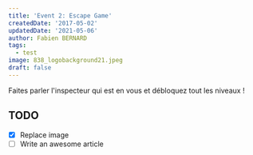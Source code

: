 ```yaml
---
title: 'Event 2: Escape Game'
createdDate: '2017-05-02'
updatedDate: '2021-05-06'
author: Fabien BERNARD
tags:
  - test
image: 838_logobackground21.jpeg
draft: false
---
```


Faites parler l'inspecteur qui est en vous et débloquez tout les niveaux !

## TODO

-   [x] Replace image
-   [ ] Write an awesome article
